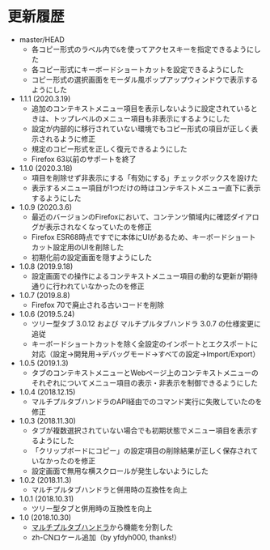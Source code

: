 # 更新履歴

 - master/HEAD
   * 各コピー形式のラベル内で`&`を使ってアクセスキーを指定できるようにした
   * 各コピー形式にキーボードショートカットを設定できるようにした
   * コピー形式の選択画面をモーダル風ポップアップウィンドウで表示するようにした
 - 1.1.1 (2020.3.19)
   * 追加のコンテキストメニュー項目を表示しないように設定されているときは、トップレベルのメニュー項目も非表示にするようにした
   * 設定が内部的に移行されていない環境でもコピー形式の項目が正しく表示されるように修正
   * 規定のコピー形式を正しく復元できるようにした
   * Firefox 63以前のサポートを終了
 - 1.1.0 (2020.3.18)
   * 項目を削除せず非表示にする「有効にする」チェックボックスを設けた
   * 表示するメニュー項目が1つだけの時はコンテキストメニュー直下に表示するようにした
 - 1.0.9 (2020.3.6)
   * 最近のバージョンのFirefoxにおいて、コンテンツ領域内に確認ダイアログが表示されなくなっていたのを修正
   * Firefox ESR68時点ですでに本体にUIがあるため、キーボードショートカット設定用のUIを削除した
   * 初期化前の設定画面を隠すようにした
 - 1.0.8 (2019.9.18)
   * 設定画面での操作によるコンテキストメニュー項目の動的な更新が期待通りに行われていなかったのを修正
 - 1.0.7 (2019.8.8)
   * Firefox 70で廃止される古いコードを削除
 - 1.0.6 (2019.5.24)
   * ツリー型タブ 3.0.12 および マルチプルタブハンドラ 3.0.7 の仕様変更に追従
   * キーボードショートカットを除く全設定のインポートとエクスポートに対応（設定→開発用→デバッグモード→すべての設定→Import/Export）
 - 1.0.5 (2019.1.3)
   * タブのコンテキストメニューとWebページ上のコンテキストメニューのそれぞれについてメニュー項目の表示・非表示を制御できるようにした
 - 1.0.4 (2018.12.15)
   * マルチプルタブハンドラのAPI経由でのコマンド実行に失敗していたのを修正
 - 1.0.3 (2018.11.30)
   * タブが複数選択されていない場合でも初期状態でメニュー項目を表示するようにした
   * 「クリップボードにコピー」の設定項目の削除結果が正しく保存されていなかったのを修正
   * 設定画面で無用な横スクロールが発生しないようにした
 - 1.0.2 (2018.11.3)
   * マルチプルタブハンドラと併用時の互換性を向上
 - 1.0.1 (2018.10.31)
   * ツリー型タブと併用時の互換性を向上
 - 1.0 (2018.10.30)
   * [マルチプルタブハンドラ](https://addons.mozilla.org/firefox/addon/multiple-tab-handler/)から機能を分割した
   * zh-CNロケール追加（by yfdyh000, thanks!）
